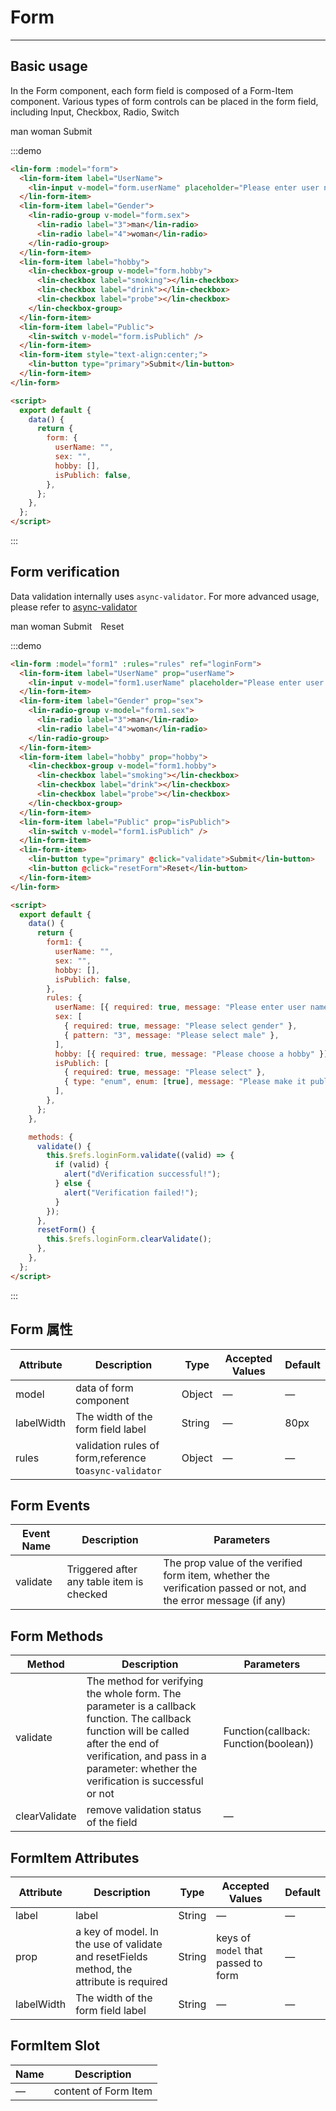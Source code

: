 <script>
export default {
  data() {
    return {
      form: {
        userName: "",
        sex: "",
        hobby: [],
        isPublich: false
      },
      form1: {
        userName: "",
        sex: "",
        hobby: [],
        isPublich: false
      },
      rules: {
        userName: [{ required: true, message: "Please enter user name" }],
        sex: [
          { required: true, message: "Please select gender" },
          { pattern: "3", message: "Please select male" }
        ],
        hobby: [{ required: true, message: "Please choose a hobby" }],
        isPublich: [
          { required: true, message: "Please select" },
          { type: "enum", enum: [true], message: "Please make it public" }
        ]
      }
    };
  },
  methods: {
    validate() {
      this.$refs.loginForm.validate(valid => {
        if (valid) {
          alert("dVerification successful!");
        } else {
          alert("Verification failed!");
        }
      });
    },
    resetForm() {
      this.$refs.loginForm.clearValidate();
    },
  }
};
</script>

# Form

---

## Basic usage

In the Form component, each form field is composed of a Form-Item component. Various types of form controls can be placed in the form field, including Input, Checkbox, Radio, Switch


<div class='demo-block'>
     <lin-form :model="form">
      <lin-form-item label="UserName">
        <lin-input v-model="form.userName" placeholder="Please enter user name" />
      </lin-form-item>
      <lin-form-item label="Gender">
        <lin-radio-group v-model="form.sex">
          <lin-radio label="3">man</lin-radio>
          <lin-radio label="4">woman</lin-radio>
        </lin-radio-group>
      </lin-form-item>
      <lin-form-item label="hobby">
        <lin-checkbox-group v-model="form.hobby">
          <lin-checkbox label="smoking"></lin-checkbox>
          <lin-checkbox label="drink"></lin-checkbox>
          <lin-checkbox label="probe"></lin-checkbox>
        </lin-checkbox-group>
      </lin-form-item>
      <lin-form-item label="Public">
        <lin-switch v-model="form.sPublich" />
      </lin-form-item>
      <lin-form-item style='text-align:center;'>
        <lin-button type="primary">Submit</lin-button>
      </lin-form-item>
    </lin-form>
</div>

:::demo

```html
<lin-form :model="form">
  <lin-form-item label="UserName">
    <lin-input v-model="form.userName" placeholder="Please enter user name" />
  </lin-form-item>
  <lin-form-item label="Gender">
    <lin-radio-group v-model="form.sex">
      <lin-radio label="3">man</lin-radio>
      <lin-radio label="4">woman</lin-radio>
    </lin-radio-group>
  </lin-form-item>
  <lin-form-item label="hobby">
    <lin-checkbox-group v-model="form.hobby">
      <lin-checkbox label="smoking"></lin-checkbox>
      <lin-checkbox label="drink"></lin-checkbox>
      <lin-checkbox label="probe"></lin-checkbox>
    </lin-checkbox-group>
  </lin-form-item>
  <lin-form-item label="Public">
    <lin-switch v-model="form.isPublich" />
  </lin-form-item>
  <lin-form-item style="text-align:center;">
    <lin-button type="primary">Submit</lin-button>
  </lin-form-item>
</lin-form>

<script>
  export default {
    data() {
      return {
        form: {
          userName: "",
          sex: "",
          hobby: [],
          isPublich: false,
        },
      };
    },
  };
</script>
```

:::

## Form verification

Data validation internally uses `async-validator`. For more advanced usage, please refer to [async-validator](https://github.com/yiminghe/async-validator)

<div class='demo-block'>
  <lin-form :model="form1" :rules="rules" ref="loginForm">
      <lin-form-item label="UserName" prop="userName">
        <lin-input v-model="form1.userName" placeholder="Please enter user name" />
      </lin-form-item>
      <lin-form-item label="Gender" prop="sex">
        <lin-radio-group v-model="form1.sex">
          <lin-radio label="3">man</lin-radio>
          <lin-radio label="4">woman</lin-radio>
        </lin-radio-group>
      </lin-form-item>
      <lin-form-item label="hobby" prop="hobby">
        <lin-checkbox-group v-model="form1.hobby">
          <lin-checkbox label="smoking"></lin-checkbox>
          <lin-checkbox label="drink"></lin-checkbox>
          <lin-checkbox label="probe"></lin-checkbox>
        </lin-checkbox-group>
      </lin-form-item>
      <lin-form-item label="Public" prop="isPublich">
        <lin-switch v-model="form1.isPublich" />
      </lin-form-item>
      <lin-form-item>
        <lin-button type="primary" @click="validate">Submit</lin-button>
        <lin-button style="margin-left:10px" @click="resetForm">Reset</lin-button>
      </lin-form-item>
    </lin-form>
</div>

:::demo

```html
<lin-form :model="form1" :rules="rules" ref="loginForm">
  <lin-form-item label="UserName" prop="userName">
    <lin-input v-model="form1.userName" placeholder="Please enter user name" />
  </lin-form-item>
  <lin-form-item label="Gender" prop="sex">
    <lin-radio-group v-model="form1.sex">
      <lin-radio label="3">man</lin-radio>
      <lin-radio label="4">woman</lin-radio>
    </lin-radio-group>
  </lin-form-item>
  <lin-form-item label="hobby" prop="hobby">
    <lin-checkbox-group v-model="form1.hobby">
      <lin-checkbox label="smoking"></lin-checkbox>
      <lin-checkbox label="drink"></lin-checkbox>
      <lin-checkbox label="probe"></lin-checkbox>
    </lin-checkbox-group>
  </lin-form-item>
  <lin-form-item label="Public" prop="isPublich">
    <lin-switch v-model="form1.isPublich" />
  </lin-form-item>
  <lin-form-item>
    <lin-button type="primary" @click="validate">Submit</lin-button>
    <lin-button @click="resetForm">Reset</lin-button>
  </lin-form-item>
</lin-form>

<script>
  export default {
    data() {
      return {
        form1: {
          userName: "",
          sex: "",
          hobby: [],
          isPublich: false,
        },
        rules: {
          userName: [{ required: true, message: "Please enter user name" }],
          sex: [
            { required: true, message: "Please select gender" },
            { pattern: "3", message: "Please select male" },
          ],
          hobby: [{ required: true, message: "Please choose a hobby" }],
          isPublich: [
            { required: true, message: "Please select" },
            { type: "enum", enum: [true], message: "Please make it public" },
          ],
        },
      };
    },

    methods: {
      validate() {
        this.$refs.loginForm.validate((valid) => {
          if (valid) {
            alert("dVerification successful!");
          } else {
            alert("Verification failed!");
          }
        });
      },
      resetForm() {
        this.$refs.loginForm.clearValidate();
      },
    },
  };
</script>
```

:::

## Form 属性

| Attribute       | Description                                  | Type   | Accepted Values | Default |
| ---------- | ------------------------------------- | ------ | ------ | ------ |
| model      | data of form component                          | Object | —      | —      |
| labelWidth | The width of the form field label                      | String | —      | 80px   |
| rules      | validation rules of form,reference to`async-validator` | Object | —      | —      |

## Form Events

| Event Name | Description                   | Parameters                                                   |
| -------- | ---------------------- | ---------------------------------------------------------- |
| validate | Triggered after any table item is checked | The prop value of the verified form item, whether the verification passed or not, and the error message (if any) |

## Form Methods

| Method   | Description                                                                                                         | Parameters                                  |
| -------- | ------------------------------------------------------------------------------------------------------------ | ------------------------------------- |
| validate | The method for verifying the whole form. The parameter is a callback function. The callback function will be called after the end of verification, and pass in a parameter: whether the verification is successful or not | Function(callback: Function(boolean)) |
| clearValidate | remove validation status of the field |—      |

## FormItem Attributes

| Attribute  | Description              | Type   | Accepted Values                            | Default |
| ----- | ----------------- | ------ | --------------------------------- | ------ |
| label | label          | String | —                                 | —      |
| prop  | a key of model. In the use of validate and resetFields method, the attribute is required | String | keys of `model` that passed to form | —      |
| labelWidth | The width of the form field label                      | String | —      | —   |

## FormItem Slot

| Name | Description           |
| -------- | -------------- |
| —        | content of Form Item |
